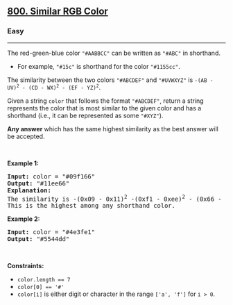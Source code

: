 <h2><a href="https://leetcode.com/problems/similar-rgb-color/">800. Similar RGB Color</a></h2><h3>Easy</h3><hr><div style="user-select: auto;"><p style="user-select: auto;">The red-green-blue color <code style="user-select: auto;">"#AABBCC"</code> can be written as <code style="user-select: auto;">"#ABC"</code> in shorthand.</p>

<ul style="user-select: auto;">
	<li style="user-select: auto;">For example, <code style="user-select: auto;">"#15c"</code> is shorthand for the color <code style="user-select: auto;">"#1155cc"</code>.</li>
</ul>

<p style="user-select: auto;">The similarity between the two colors <code style="user-select: auto;">"#ABCDEF"</code> and <code style="user-select: auto;">"#UVWXYZ"</code> is <code style="user-select: auto;">-(AB - UV)<sup style="user-select: auto;">2</sup> - (CD - WX)<sup style="user-select: auto;">2</sup> - (EF - YZ)<sup style="user-select: auto;">2</sup></code>.</p>

<p style="user-select: auto;">Given a string <code style="user-select: auto;">color</code> that follows the format <code style="user-select: auto;">"#ABCDEF"</code>, return a string represents the color that is most similar to the given color and has a shorthand (i.e., it can be represented as some <code style="user-select: auto;">"#XYZ"</code>).</p>

<p style="user-select: auto;"><strong style="user-select: auto;">Any answer</strong> which has the same highest similarity as the best answer will be accepted.</p>

<p style="user-select: auto;">&nbsp;</p>
<p style="user-select: auto;"><strong style="user-select: auto;">Example 1:</strong></p>

<pre style="user-select: auto;"><strong style="user-select: auto;">Input:</strong> color = "#09f166"
<strong style="user-select: auto;">Output:</strong> "#11ee66"
<strong style="user-select: auto;">Explanation:</strong> 
The similarity is -(0x09 - 0x11)<sup style="user-select: auto;">2</sup> -(0xf1 - 0xee)<sup style="user-select: auto;">2</sup> - (0x66 - 0x66)<sup style="user-select: auto;">2</sup> = -64 -9 -0 = -73.
This is the highest among any shorthand color.
</pre>

<p style="user-select: auto;"><strong style="user-select: auto;">Example 2:</strong></p>

<pre style="user-select: auto;"><strong style="user-select: auto;">Input:</strong> color = "#4e3fe1"
<strong style="user-select: auto;">Output:</strong> "#5544dd"
</pre>

<p style="user-select: auto;">&nbsp;</p>
<p style="user-select: auto;"><strong style="user-select: auto;">Constraints:</strong></p>

<ul style="user-select: auto;">
	<li style="user-select: auto;"><code style="user-select: auto;">color.length == 7</code></li>
	<li style="user-select: auto;"><code style="user-select: auto;">color[0] == '#'</code></li>
	<li style="user-select: auto;"><code style="user-select: auto;">color[i]</code> is either digit or character in the range <code style="user-select: auto;">['a', 'f']</code> for <code style="user-select: auto;">i &gt; 0</code>.</li>
</ul>
</div>